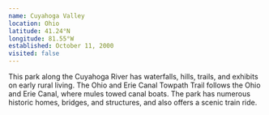 ```yaml
---
name: Cuyahoga Valley
location: Ohio
latitude: 41.24°N
longitude: 81.55°W
established: October 11, 2000
visited: false
---
```


This park along the Cuyahoga River has waterfalls, hills, trails, and exhibits on early rural living. The Ohio and Erie Canal Towpath Trail follows the Ohio and Erie Canal, where mules towed canal boats. The park has numerous historic homes, bridges, and structures, and also offers a scenic train ride.

